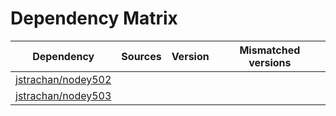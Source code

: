 # Dependency Matrix

Dependency | Sources | Version | Mismatched versions
---------- | ------- | ------- | -------------------
[jstrachan/nodey502](https://github.com/jstrachan/nodey502.git) |  | []() | 
[jstrachan/nodey503](https://github.com/jstrachan/nodey503.git) |  | []() | 
